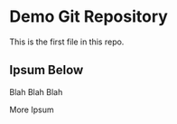 # Demo Git Repository

This is the first file in this repo.

## Ipsum Below

Blah Blah Blah

More Ipsum